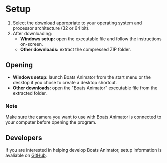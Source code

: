 # Setup
1. Select the [download](https://github.com/BoatsAreRockable/animator/releases) appropriate to your operating system and processor architecture (32 or 64 bit).
2. After downloading:
    * **Windows setup:** open the executable file and follow the instructions on-screen.
    * **Other downloads:** extract the compressed ZIP folder.

## Opening
* **Windows setup:** launch Boats Animator from the start menu or the desktop if you chose to create a desktop shortcut.
* **Other downloads:** open the "Boats Animator" executable file from the extracted folder.

### Note
Make sure the camera you want to use with Boats Animator is connected to your computer before opening the program.

## Developers
If you are interested in helping develop Boats Animator, setup information is avaliable on [GitHub](https://github.com/BoatsAreRockable/animator/blob/master/CONTRIBUTING.md).

